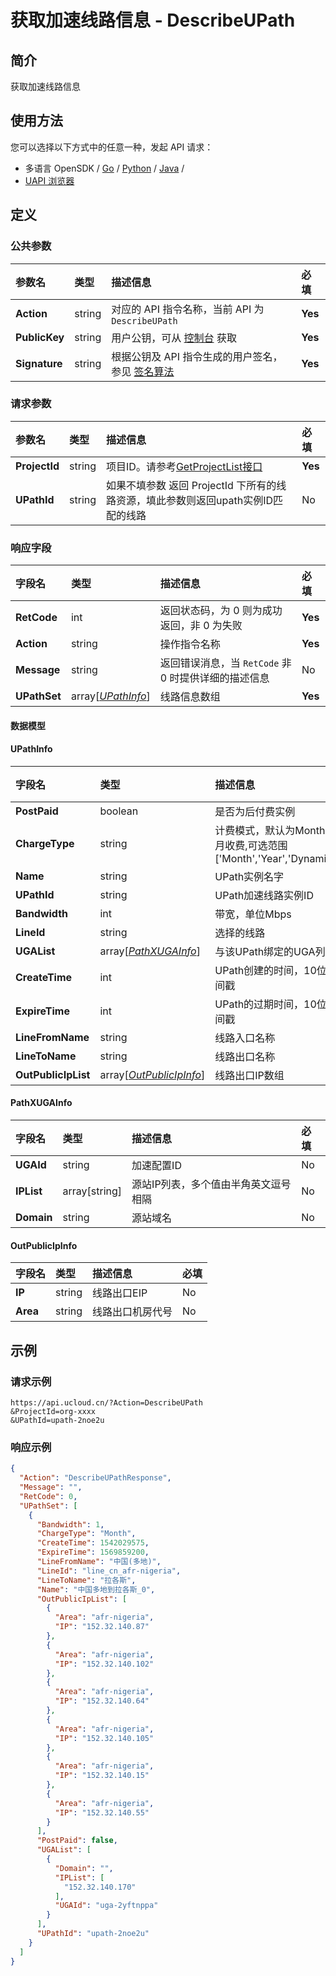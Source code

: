 # 获取加速线路信息 - DescribeUPath

## 简介

获取加速线路信息






## 使用方法

您可以选择以下方式中的任意一种，发起 API 请求：
- 多语言 OpenSDK / [Go](https://github.com/ucloud/ucloud-sdk-go) / [Python](https://github.com/ucloud/ucloud-sdk-python3) / [Java](https://github.com/ucloud/ucloud-sdk-java) /
- [UAPI 浏览器](https://console.ucloud.cn/uapi/detail?id=DescribeUPath)


## 定义

### 公共参数

| 参数名 | 类型 | 描述信息 | 必填 |
|:---|:---|:---|:---|
| **Action**     | string  | 对应的 API 指令名称，当前 API 为 `DescribeUPath`                        | **Yes** |
| **PublicKey**  | string  | 用户公钥，可从 [控制台](https://console.ucloud.cn/uapi/apikey) 获取                                             | **Yes** |
| **Signature**  | string  | 根据公钥及 API 指令生成的用户签名，参见 [签名算法](api/summary/signature.md)  | **Yes** |

### 请求参数

| 参数名 | 类型 | 描述信息 | 必填 |
|:---|:---|:---|:---|
| **ProjectId** | string | 项目ID。请参考[GetProjectList接口](api/summary/get_project_list) |**Yes**|
| **UPathId** | string | 如果不填参数 返回 ProjectId 下所有的线路资源，填此参数则返回upath实例ID匹配的线路 |No|

### 响应字段

| 字段名 | 类型 | 描述信息 | 必填 |
|:---|:---|:---|:---|
| **RetCode** | int | 返回状态码，为 0 则为成功返回，非 0 为失败 |**Yes**|
| **Action** | string | 操作指令名称 |**Yes**|
| **Message** | string | 返回错误消息，当 `RetCode` 非 0 时提供详细的描述信息 |No|
| **UPathSet** | array[[*UPathInfo*](#UPathInfo)] | 线路信息数组 |**Yes**|

#### 数据模型


#### UPathInfo

| 字段名 | 类型 | 描述信息 | 必填 |
|:---|:---|:---|:---|
| **PostPaid** | boolean | 是否为后付费实例 |No|
| **ChargeType** | string | 计费模式，默认为Month 按月收费,可选范围['Month','Year','Dynamic'] |No|
| **Name** | string | UPath实例名字 |No|
| **UPathId** | string | UPath加速线路实例ID |No|
| **Bandwidth** | int | 带宽，单位Mbps |No|
| **LineId** | string | 选择的线路 |No|
| **UGAList** | array[[*PathXUGAInfo*](#PathXUGAInfo)] | 与该UPath绑定的UGA列表 |No|
| **CreateTime** | int | UPath创建的时间，10位时间戳 |No|
| **ExpireTime** | int | UPath的过期时间，10位时间戳 |No|
| **LineFromName** | string | 线路入口名称 |No|
| **LineToName** | string | 线路出口名称 |No|
| **OutPublicIpList** | array[[*OutPublicIpInfo*](#OutPublicIpInfo)] | 线路出口IP数组 |No|

#### PathXUGAInfo

| 字段名 | 类型 | 描述信息 | 必填 |
|:---|:---|:---|:---|
| **UGAId** | string | 加速配置ID |No|
| **IPList** | array[string] | 源站IP列表，多个值由半角英文逗号相隔 |No|
| **Domain** | string | 源站域名 |No|

#### OutPublicIpInfo

| 字段名 | 类型 | 描述信息 | 必填 |
|:---|:---|:---|:---|
| **IP** | string |  线路出口EIP |No|
| **Area** | string | 线路出口机房代号 |No|

## 示例

### 请求示例
    
```
https://api.ucloud.cn/?Action=DescribeUPath
&ProjectId=org-xxxx
&UPathId=upath-2noe2u
```

### 响应示例
    
```json
{
  "Action": "DescribeUPathResponse",
  "Message": "",
  "RetCode": 0,
  "UPathSet": [
    {
      "Bandwidth": 1,
      "ChargeType": "Month",
      "CreateTime": 1542029575,
      "ExpireTime": 1569859200,
      "LineFromName": "中国(多地)",
      "LineId": "line_cn_afr-nigeria",
      "LineToName": "拉各斯",
      "Name": "中国多地到拉各斯_0",
      "OutPublicIpList": [
        {
          "Area": "afr-nigeria",
          "IP": "152.32.140.87"
        },
        {
          "Area": "afr-nigeria",
          "IP": "152.32.140.102"
        },
        {
          "Area": "afr-nigeria",
          "IP": "152.32.140.64"
        },
        {
          "Area": "afr-nigeria",
          "IP": "152.32.140.105"
        },
        {
          "Area": "afr-nigeria",
          "IP": "152.32.140.15"
        },
        {
          "Area": "afr-nigeria",
          "IP": "152.32.140.55"
        }
      ],
      "PostPaid": false,
      "UGAList": [
        {
          "Domain": "",
          "IPList": [
            "152.32.140.170"
          ],
          "UGAId": "uga-2yftnppa"
        }
      ],
      "UPathId": "upath-2noe2u"
    }
  ]
}
```





